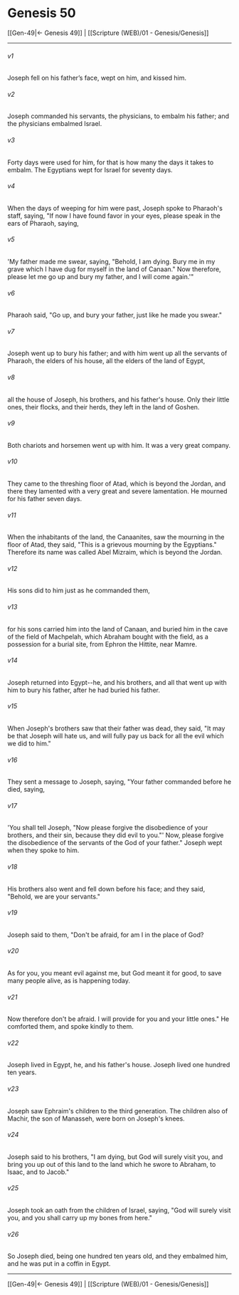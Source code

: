 # Genesis 50

[[Gen-49|← Genesis 49]] | [[Scripture (WEB)/01 - Genesis/Genesis]]
***

###### v1
Joseph fell on his father’s face, wept on him, and kissed him.

###### v2
Joseph commanded his servants, the physicians, to embalm his father; and the physicians embalmed Israel. 

###### v3
Forty days were used for him, for that is how many the days it takes to embalm. The Egyptians wept for Israel for seventy days.

###### v4
When the days of weeping for him were past, Joseph spoke to Pharaoh's staff, saying, "If now I have found favor in your eyes, please speak in the ears of Pharaoh, saying,

###### v5
'My father made me swear, saying, "Behold, I am dying. Bury me in my grave which I have dug for myself in the land of Canaan." Now therefore, please let me go up and bury my father, and I will come again.'"

###### v6
Pharaoh said, "Go up, and bury your father, just like he made you swear."

###### v7
Joseph went up to bury his father; and with him went up all the servants of Pharaoh, the elders of his house, all the elders of the land of Egypt,

###### v8
all the house of Joseph, his brothers, and his father's house. Only their little ones, their flocks, and their herds, they left in the land of Goshen.

###### v9
Both chariots and horsemen went up with him. It was a very great company.

###### v10
They came to the threshing floor of Atad, which is beyond the Jordan, and there they lamented with a very great and severe lamentation. He mourned for his father seven days.

###### v11
When the inhabitants of the land, the Canaanites, saw the mourning in the floor of Atad, they said, "This is a grievous mourning by the Egyptians." Therefore its name was called Abel Mizraim, which is beyond the Jordan.

###### v12
His sons did to him just as he commanded them,

###### v13
for his sons carried him into the land of Canaan, and buried him in the cave of the field of Machpelah, which Abraham bought with the field, as a possession for a burial site, from Ephron the Hittite, near Mamre.

###### v14
Joseph returned into Egypt--he, and his brothers, and all that went up with him to bury his father, after he had buried his father.

###### v15
When Joseph's brothers saw that their father was dead, they said, "It may be that Joseph will hate us, and will fully pay us back for all the evil which we did to him."

###### v16
They sent a message to Joseph, saying, "Your father commanded before he died, saying,

###### v17
'You shall tell Joseph, "Now please forgive the disobedience of your brothers, and their sin, because they did evil to you."' Now, please forgive the disobedience of the servants of the God of your father." Joseph wept when they spoke to him.

###### v18
His brothers also went and fell down before his face; and they said, "Behold, we are your servants."

###### v19
Joseph said to them, "Don't be afraid, for am I in the place of God?

###### v20
As for you, you meant evil against me, but God meant it for good, to save many people alive, as is happening today.

###### v21
Now therefore don't be afraid. I will provide for you and your little ones." He comforted them, and spoke kindly to them.

###### v22
Joseph lived in Egypt, he, and his father's house. Joseph lived one hundred ten years.

###### v23
Joseph saw Ephraim's children to the third generation. The children also of Machir, the son of Manasseh, were born on Joseph's knees.

###### v24
Joseph said to his brothers, "I am dying, but God will surely visit you, and bring you up out of this land to the land which he swore to Abraham, to Isaac, and to Jacob."

###### v25
Joseph took an oath from the children of Israel, saying, "God will surely visit you, and you shall carry up my bones from here."

###### v26
So Joseph died, being one hundred ten years old, and they embalmed him, and he was put in a coffin in Egypt.

***
[[Gen-49|← Genesis 49]] | [[Scripture (WEB)/01 - Genesis/Genesis]]
